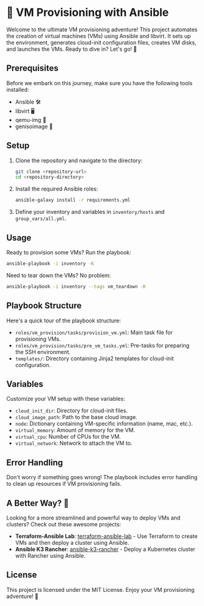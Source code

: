 # 🚀 VM Provisioning with Ansible

Welcome to the ultimate VM provisioning adventure! This project automates the creation of virtual machines (VMs) using Ansible and libvirt. It sets up the environment, generates cloud-init configuration files, creates VM disks, and launches the VMs. Ready to dive in? Let's go! 🌟

## Prerequisites

Before we embark on this journey, make sure you have the following tools installed:

- Ansible 🛠️
- libvirt 🖥️
- qemu-img 💾
- genisoimage 📀

## Setup

1. Clone the repository and navigate to the directory:
    ```sh
    git clone <repository-url>
    cd <repository-directory>
    ```

2. Install the required Ansible roles:
    ```sh
    ansible-galaxy install -r requirements.yml
    ```

3. Define your inventory and variables in `inventory/hosts` and `group_vars/all.yml`.

## Usage

Ready to provision some VMs? Run the playbook:
```sh
ansible-playbook -i inventory -K
```

Need to tear down the VMs? No problem:
```sh
ansible-playbook -i inventory --tags vm_teardown -K
```

## Playbook Structure

Here's a quick tour of the playbook structure:

- `roles/vm_provision/tasks/provision_vm.yml`: Main task file for provisioning VMs.
- `roles/vm_provision/tasks/pre_vm_tasks.yml`: Pre-tasks for preparing the SSH environment.
- `templates/`: Directory containing Jinja2 templates for cloud-init configuration.

## Variables

Customize your VM setup with these variables:

- `cloud_init_dir`: Directory for cloud-init files.
- `cloud_image_path`: Path to the base cloud image.
- `node`: Dictionary containing VM-specific information (name, mac, etc.).
- `virtual_memory`: Amount of memory for the VM.
- `virtual_cpu`: Number of CPUs for the VM.
- `virtual_network`: Network to attach the VM to.

## Error Handling

Don't worry if something goes wrong! The playbook includes error handling to clean up resources if VM provisioning fails.

## A Better Way? 🤔

Looking for a more streamlined and powerful way to deploy VMs and clusters? Check out these awesome projects:

- **Terraform-Ansible Lab**: [terraform-ansible-lab](https://github.com/abaas-madscience/terraform-ansible-lab) - Use Terraform to create VMs and then deploy a cluster using Ansible.
- **Ansible K3 Rancher**: [ansible-k3-rancher](https://github.com/abaas-madscience/ansible-k3-rancher) - Deploy a Kubernetes cluster with Rancher using Ansible.

## License

This project is licensed under the MIT License. Enjoy your VM provisioning adventure! 🎉